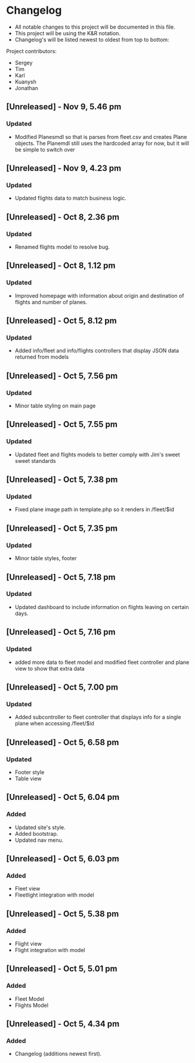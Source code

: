 # Changelog
- All notable changes to this project will be documented in this file.
- This project will be using the K&R notation.
- Changelog's will be listed newest to oldest from top to bottom:

Project contributors:
- Sergey
- Tim
- Karl
- Kuanysh
- Jonathan

## [Unreleased] - Nov 9, 5.46 pm
### Updated

- Modified Planesmdl so that is parses from fleet.csv and creates Plane objects. The Planemdl still uses the hardcoded array for now, but it will be simple to switch over

## [Unreleased] - Nov 9, 4.23 pm
### Updated
- Updated flights data to match business logic.

## [Unreleased] - Oct 8, 2.36 pm
### Updated
- Renamed flights model to resolve bug.

## [Unreleased] - Oct 8, 1.12 pm
### Updated
- Improved homepage with information about origin and destination of flights and number of planes.

## [Unreleased] - Oct 5, 8.12 pm
### Updated
- Added info/fleet and info/flights controllers that display JSON data returned from models

## [Unreleased] - Oct 5, 7.56 pm
### Updated
- Minor table styling on main page

## [Unreleased] - Oct 5, 7.55 pm
### Updated
- Updated fleet and flights models to better comply with Jim's sweet sweet standards

## [Unreleased] - Oct 5, 7.38 pm
### Updated
- Fixed plane image path in template.php so it renders in /fleet/$id

## [Unreleased] - Oct 5, 7.35 pm
### Updated
- Minor table styles, footer

## [Unreleased] - Oct 5, 7.18 pm
### Updated
- Updated dashboard to include information on flights leaving on certain days.

## [Unreleased] - Oct 5, 7.16 pm
### Updated
- added more data to fleet model and modified fleet controller and plane view to show that extra data

## [Unreleased] - Oct 5, 7.00 pm
### Updated
- Added subcontroller to fleet controller that displays info for a single plane when accessing /fleet/$id

## [Unreleased] - Oct 5, 6.58 pm
### Updated
- Footer style
- Table view

## [Unreleased] - Oct 5, 6.04 pm
### Added
- Updated site's style.
- Added bootstrap.
- Updated nav menu.

## [Unreleased] - Oct 5, 6.03 pm
### Added
- Fleet view
- Fleetlight integration with model

## [Unreleased] - Oct 5, 5.38 pm
### Added
- Flight view
- Flight integration with model

## [Unreleased] - Oct 5, 5.01 pm
### Added
- Fleet Model
- Flights Model

## [Unreleased] - Oct 5, 4.34 pm
### Added
- Changelog (additions newest first).
